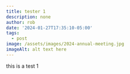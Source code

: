 ```yaml
---
title: tester 1
description: none
author: rob
date: '2024-01-27T17:35:10-05:00'
tags:
  - post
image: /assets/images/2024-annual-meeting.jpg
imageAlt: alt text here
---
```

this is a test 1
